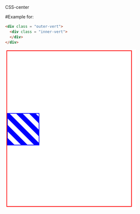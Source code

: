  CSS-center

#Example for:
```html
<div class = "outer-vert">
  <div class = "inner-vert">
  </div>
</div>
```
<img src = "img/hori.png">
